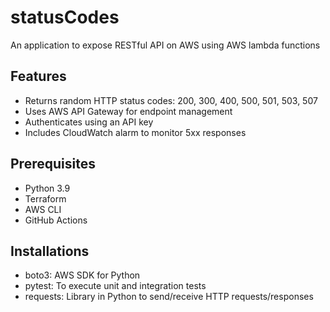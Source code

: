 # statusCodes
An application to expose RESTful API on AWS using AWS lambda functions 

## Features

- Returns random HTTP status codes: 200, 300, 400, 500, 501, 503, 507
- Uses AWS API Gateway for endpoint management
- Authenticates using an API key
- Includes CloudWatch alarm to monitor 5xx responses

## Prerequisites

- Python 3.9
- Terraform
- AWS CLI
- GitHub Actions

## Installations

- boto3: AWS SDK for Python
- pytest: To execute unit and integration tests
- requests: Library in Python to send/receive HTTP requests/responses


